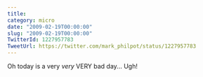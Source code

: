 ```yaml
---
title: 
category: micro
date: "2009-02-19T00:00:00"
slug: "2009-02-19T00:00:00"
TwitterId: 1227957783
TweetUrl: https://twitter.com/mark_philpot/status/1227957783
---
```


Oh today is a very _very_ VERY bad day... Ugh!
